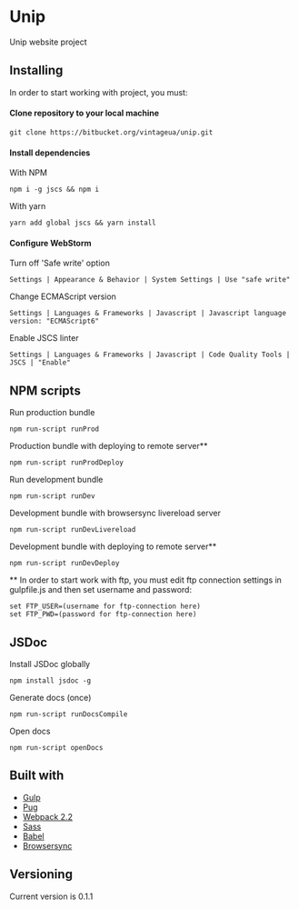 # Unip

Unip website project

## Installing

In order to start working with project, you must:

####  Clone repository to your local machine

```
git clone https://bitbucket.org/vintageua/unip.git
```

####  Install dependencies

With NPM
```
npm i -g jscs && npm i
```

With yarn
```
yarn add global jscs && yarn install
```

#### Configure WebStorm

Turn off 'Safe write' option
```
Settings | Appearance & Behavior | System Settings | Use "safe write"
```

Change ECMAScript version
```
Settings | Languages & Frameworks | Javascript | Javascript language version: "ECMAScript6"
```

Enable JSCS linter
```
Settings | Languages & Frameworks | Javascript | Code Quality Tools | JSCS | "Enable"
```

## NPM scripts

Run production bundle

```
npm run-script runProd
```

Production bundle with deploying to remote server**

```
npm run-script runProdDeploy
```

Run development bundle

```
npm run-script runDev
```

Development bundle with browsersync livereload server

```
npm run-script runDevLivereload
```

Development bundle with deploying to remote server**

```
npm run-script runDevDeploy
```

** In order to start work with ftp, you must edit ftp connection settings in gulpfile.js and then set username and password:

```
set FTP_USER=(username for ftp-connection here)
set FTP_PWD=(password for ftp-connection here)
```

## JSDoc

Install JSDoc globally

```
npm install jsdoc -g
```

Generate docs (once)

```
npm run-script runDocsCompile
```

Open docs
```
npm run-script openDocs
```

## Built with

* [Gulp](http://gulpjs.com/)
* [Pug](https://github.com/pugjs/pug)
* [Webpack 2.2](https://webpack.js.org/)
* [Sass](http://sass-lang.com/)
* [Babel](https://babeljs.io/)
* [Browsersync](https://www.browsersync.io/)

## Versioning

Current version is 0.1.1
